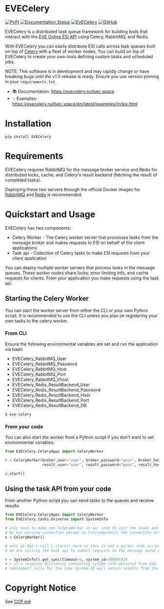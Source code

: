 # EVECelery

[![PyPI](https://img.shields.io/pypi/v/EVECelery)](https://pypi.org/project/EVECelery)
[![Documentation Status](https://readthedocs.org/projects/evecelery/badge/?version=latest)](https://evecelery.nullsec.space/en/latest/?badge=latest)
[![EVECelery](https://github.com/NullsecSpace/EVECelery/actions/workflows/github-actions.yml/badge.svg)](https://github.com/NullsecSpace/EVECelery/actions/workflows/github-actions.yml)
[![GitHub](https://img.shields.io/github/license/NullsecSpace/EVECelery)](https://github.com/NullsecSpace/EVECelery/blob/main/LICENSE)

EVECelery is a distributed task queue framework for building tools that interact with
the [EVE Online ESI API](https://esi.evetech.net/ui) using Celery, RabbitMQ, and Redis.

With EVECelery you can easily distribute ESI calls across task queues built on top
of [Celery](https://docs.celeryq.dev/) with a fleet of worker nodes.
You can build on top of EVECelery to create your own tools defining custom tasks and scheduled jobs.

NOTE: This software is in development and may rapidly change or have breaking bugs until the v1.0 release is ready.
Ensure you use version pinning in your ```requirements.txt```.

- :books: Documentation: https://evecelery.nullsec.space
- :bulb: Examples: https://evecelery.nullsec.space/en/latest/examples/index.html

# Installation

```
pip install EVECelery
```

# Requirements

EVECelery requires RabbitMQ for the message broker service and Redis for distributed locks, cache, and Celery's result
backend (fetching the result of completed tasks).

Deploying these two servers through the official Docker images for [RabbitMQ](https://hub.docker.com/_/rabbitmq)
and [Redis](https://hub.docker.com/_/redis) is recommended.

# Quickstart and Usage
EVECelery has two components:
* Celery Worker - The Celery worker server that processes tasks from the message broker and makes requests to ESI on behalf of the client applications 
* Task api - Collection of Celery tasks to make ESI requests from your client application

You can deploy multiple worker servers that process tasks in the message queues. These worker nodes share locks, error limiting info, and cache requests for clients.
From your application you make requests using the task api.


## Starting the Celery Worker
You can start the worker server from either the CLI or your own Python script.
It is recommended to use the CLI unless you plan on registering your own tasks to the celery worker.

### From CLI

Ensure the following environmental variables are set and run the application via bash:
* EVECelery_RabbitMQ_User
* EVECelery_RabbitMQ_Password
* EVECelery_RabbitMQ_Host
* EVECelery_RabbitMQ_Port
* EVECelery_RabbitMQ_Vhost
* EVECelery_Redis_ResultBackend_User
* EVECelery_Redis_ResultBackend_Password
* EVECelery_Redis_ResultBackend_Host
* EVECelery_Redis_ResultBackend_Port
* EVECelery_Redis_ResultBackend_DB

```shell
$ eve-celery
```

### From your code
You can also start the worker from a Python script if you don't want to set environmental variables.

```python
from EVECelery.CeleryApps import CeleryWorker

c = CeleryWorker(broker_user="user", broker_password="pass", broker_host="host", broker_port=5672, broker_vhost="esi",
                 result_user="user", result_password="pass", result_host="host", result_port=6379, result_db=0)

c.start()
```

## Using the task API from your code
From another Python script you can send tasks to the queues and receive results:

```python
from EVECelery.CeleryApps import CeleryWorker
from EVECelery.tasks.Universe import SystemInfo

# only need to make one CeleryWorker in our code to init the tasks and setup connections to RabbitMQ and Redis
# by not passing connection params to CeleryWorker() the connection info will be read from environmental variables
c = CeleryWorker()

# note we don't call c.start() here as this is not a worker node script.
# we are calling the task api to submit requests to the message queue which run on the Celery worker nodes

r = SystemInfo().get_sync(timeout=5, system_id=30000142)
# r is a response dictionary containing system info obtained from ESI.
# subsequent calls for the same system ID will return results from the cache regardless of requesting client
```

# Copyright Notice

See [CCP.md](https://github.com/NullsecSpace/EVECelery/blob/main/CCP.md)

